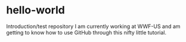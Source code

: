 # hello-world
Introduction/test repository
I am currently working at WWF-US and am getting to know how to use GitHub through this nifty little tutorial.
